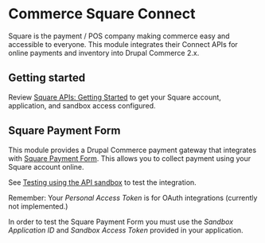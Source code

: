 # Commerce Square Connect

Square is the payment / POS company making commerce easy and accessible to everyone. This module integrates their Connect APIs for online payments and inventory into Drupal Commerce 2.x.

## Getting started

Review [Square APIs: Getting Started] to get your Square account, application, and sandbox access configured.

## Square Payment Form

This module provides a Drupal Commerce payment gateway that integrates with [Square Payment Form]. This allows you to collect payment using your Square account online.

See [Testing using the API sandbox] to test the integration.

Remember: Your *Personal Access Token* is for OAuth integrations (currently not implemented.)

In order to test the Square Payment Form you must use the *Sandbox Application ID* and *Sandbox Access Token* provided in your application.

[Square Payment Form]: https://docs.connect.squareup.com/articles/paymentform-overview
[Square APIs: Getting Started]: https://docs.connect.squareup.com/
[Testing using the API sandbox]: https://docs.connect.squareup.com/articles/using-sandbox
